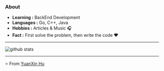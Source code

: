 ### About

-  **Learning :** BackEnd Development
-  **Languages :** Go, C++, Java
-  **Hobbies :** Articles & Music :headphones:
-  **Fact :** First solve the problem, then write the code :heart: 

---------------------------------------------------------------------------------------------------------------------------------------------------------------------------------

![github stats](https://github-readme-stats.vercel.app/api?username=huyuanxin&show_icons=true)

---------------------------------------------------------------------------------------------------------------------------------------------------------------------------------


⭐️ From [YuanXin Hu](https://github.com/huyuanxin1999)

